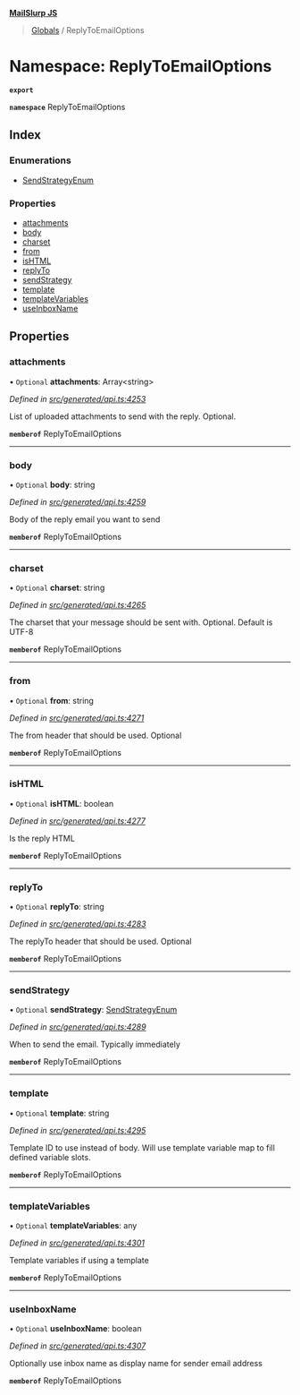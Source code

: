**[MailSlurp JS](../README.md)**

> [Globals](../README.md) / ReplyToEmailOptions

# Namespace: ReplyToEmailOptions

**`export`** 

**`namespace`** ReplyToEmailOptions

## Index

### Enumerations

* [SendStrategyEnum](../enums/replytoemailoptions.sendstrategyenum.md)

### Properties

* [attachments](replytoemailoptions.md#attachments)
* [body](replytoemailoptions.md#body)
* [charset](replytoemailoptions.md#charset)
* [from](replytoemailoptions.md#from)
* [isHTML](replytoemailoptions.md#ishtml)
* [replyTo](replytoemailoptions.md#replyto)
* [sendStrategy](replytoemailoptions.md#sendstrategy)
* [template](replytoemailoptions.md#template)
* [templateVariables](replytoemailoptions.md#templatevariables)
* [useInboxName](replytoemailoptions.md#useinboxname)

## Properties

### attachments

• `Optional` **attachments**: Array\<string>

*Defined in [src/generated/api.ts:4253](https://github.com/mailslurp/mailslurp-client/blob/67ec74c/src/generated/api.ts#L4253)*

List of uploaded attachments to send with the reply. Optional.

**`memberof`** ReplyToEmailOptions

___

### body

• `Optional` **body**: string

*Defined in [src/generated/api.ts:4259](https://github.com/mailslurp/mailslurp-client/blob/67ec74c/src/generated/api.ts#L4259)*

Body of the reply email you want to send

**`memberof`** ReplyToEmailOptions

___

### charset

• `Optional` **charset**: string

*Defined in [src/generated/api.ts:4265](https://github.com/mailslurp/mailslurp-client/blob/67ec74c/src/generated/api.ts#L4265)*

The charset that your message should be sent with. Optional. Default is UTF-8

**`memberof`** ReplyToEmailOptions

___

### from

• `Optional` **from**: string

*Defined in [src/generated/api.ts:4271](https://github.com/mailslurp/mailslurp-client/blob/67ec74c/src/generated/api.ts#L4271)*

The from header that should be used. Optional

**`memberof`** ReplyToEmailOptions

___

### isHTML

• `Optional` **isHTML**: boolean

*Defined in [src/generated/api.ts:4277](https://github.com/mailslurp/mailslurp-client/blob/67ec74c/src/generated/api.ts#L4277)*

Is the reply HTML

**`memberof`** ReplyToEmailOptions

___

### replyTo

• `Optional` **replyTo**: string

*Defined in [src/generated/api.ts:4283](https://github.com/mailslurp/mailslurp-client/blob/67ec74c/src/generated/api.ts#L4283)*

The replyTo header that should be used. Optional

**`memberof`** ReplyToEmailOptions

___

### sendStrategy

• `Optional` **sendStrategy**: [SendStrategyEnum](../enums/replytoemailoptions.sendstrategyenum.md)

*Defined in [src/generated/api.ts:4289](https://github.com/mailslurp/mailslurp-client/blob/67ec74c/src/generated/api.ts#L4289)*

When to send the email. Typically immediately

**`memberof`** ReplyToEmailOptions

___

### template

• `Optional` **template**: string

*Defined in [src/generated/api.ts:4295](https://github.com/mailslurp/mailslurp-client/blob/67ec74c/src/generated/api.ts#L4295)*

Template ID to use instead of body. Will use template variable map to fill defined variable slots.

**`memberof`** ReplyToEmailOptions

___

### templateVariables

• `Optional` **templateVariables**: any

*Defined in [src/generated/api.ts:4301](https://github.com/mailslurp/mailslurp-client/blob/67ec74c/src/generated/api.ts#L4301)*

Template variables if using a template

**`memberof`** ReplyToEmailOptions

___

### useInboxName

• `Optional` **useInboxName**: boolean

*Defined in [src/generated/api.ts:4307](https://github.com/mailslurp/mailslurp-client/blob/67ec74c/src/generated/api.ts#L4307)*

Optionally use inbox name as display name for sender email address

**`memberof`** ReplyToEmailOptions
